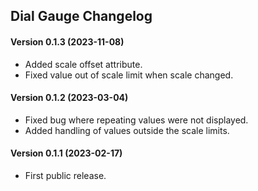 Dial Gauge Changelog
--------------
#### Version 0.1.3 (2023-11-08)
- Added scale offset attribute.
- Fixed value out of scale limit when scale changed.

#### Version 0.1.2 (2023-03-04)

- Fixed bug where repeating values were not displayed.
- Added handling of values outside the scale limits.


#### Version 0.1.1 (2023-02-17)

- First public release.


[@smontanus]: https://github.com/smontanus
